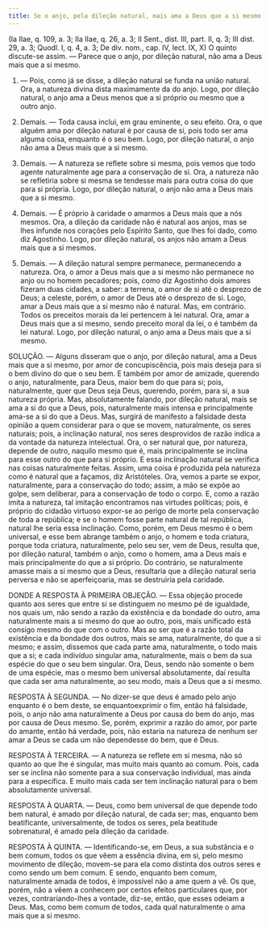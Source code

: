```yaml
---
title: Se o anjo, pela dileção natural, mais ama a Deus que a si mesmo
---
```


(Ia IIae, q. 109, a. 3; IIa IIae, q. 26, a. 3; II Sent., dist. III, part. II, q. 3; III dist. 29, a. 3; Quodl. I, q. 4, a. 3; De div. nom., cap. IV, lect. IX, X)
  O quinto discute-se assim. — Parece que o anjo, por dileção natural, não ama a Deus mais que a si mesmo.  

1. — Pois, como já se disse, a dileção natural se funda na união natural. Ora, a natureza divina dista maximamente da do anjo. Logo, por dileção natural, o anjo ama a Deus menos que a si próprio ou mesmo que a outro anjo.  

2. Demais. — Toda causa inclui, em grau eminente, o seu efeito. Ora, o que alguém ama por dileção natural é por causa de si, pois todo ser ama alguma coisa, enquanto é o seu bem. Logo, por dileção natural, o anjo não ama a Deus mais que a si mesmo.  

3. Demais. — A natureza se reflete sobre si mesma, pois vemos que todo agente naturalmente age para a conservação de si. Ora, a natureza não se refletiria sobre si mesma se tendesse mais para outra coisa do que para si própria. Logo, por dileção natural, o anjo não ama a Deus mais que a si mesmo.  

4. Demais. — É próprio à caridade o amarmos a Deus mais que a nós mesmos. Ora, a dileção da caridade não é natural aos anjos, mas se lhes infunde nos corações pelo Espírito Santo, que lhes foi dado, como diz Agostinho. Logo, por dileção natural, os anjos não amam a Deus mais que a si mesmos.  

5. Demais. — A dileção natural sempre permanece, permanecendo a natureza. Ora, o amor a Deus mais que a si mesmo não permanece no anjo ou no homem pecadores; pois, como diz Agostinho dois amores fizeram duas cidades, a saber: a terrena, o amor de si até o desprezo de Deus; a celeste, porém, o amor de Deus até o desprezo de si. Logo, amar a Deus mais que a si mesmo não é natural.  Mas, em contrário. Todos os preceitos morais da lei pertencem à lei natural. Ora, amar a Deus mais que a si mesmo, sendo preceito moral da lei, o é também da lei natural. Logo, por dileção natural, o anjo ama a Deus mais que a si mesmo.  

SOLUÇÃO. — Alguns disseram que o anjo, por dileção natural, ama a Deus mais que a si mesmo, por amor de concupiscência, pois mais deseja para si o bem divino do que o seu bem. E também por amor de amizade, querendo o anjo, naturalmente, para Deus, maior bem do que para si; pois, naturalmente, quer que Deus seja Deus, querendo, porém, para si, a sua natureza própria. Mas, absolutamente falando, por dileção natural, mais se ama a si do que a Deus, pois, naturalmente mais intensa e principalmente ama-se a si do que a Deus.  Mas, surgirá de manifesto a falsidade desta opinião a quem considerar para o que se movem, naturalmente, os seres naturais; pois, a inclinação natural, nos seres desprovidos de razão indica a da vontade da natureza intelectual. Ora, o ser natural que, por natureza, depende de outro, naquilo mesmo que é, mais principalmente se inclina para esse outro do que para si próprio. E essa inclinação natural se verifica nas coisas naturalmente feitas. Assim, uma coisa é produzida pela natureza como é natural que a façamos, diz Aristóteles. Ora, vemos a parte se expor, naturalmente, para a conservação do todo; assim, a mão se expõe ao golpe, sem deliberar, para a conservação de todo o corpo. E, como a razão imita a natureza, tal imitação encontramos nas virtudes políticas; pois, é próprio do cidadão virtuoso expor-se ao perigo de morte pela conservação de toda a república; e se o homem fosse parte natural de tal república, natural lhe seria essa inclinação. Como, porém, em Deus mesmo é o bem universal, e esse bem abrange também o anjo, o homem e toda criatura, porque toda criatura, naturalmente, pelo seu ser, vem de Deus, resulta que, por dileção natural, também o anjo, como o homem, ama a Deus mais e mais principalmente do que a si próprio. Do contrário, se naturalmente amasse mais a si mesmo que a Deus, resultaria que a dileção natural seria perversa e não se aperfeiçoaria, mas se destruiria pela caridade.  

DONDE A RESPOSTA À PRIMEIRA OBJEÇÃO. — Essa objeção procede quanto aos seres que entre si se distinguem no mesmo pé de igualdade, nos quais um, não sendo a razão da existência e da bondade do outro, ama naturalmente mais a si mesmo do que ao outro, pois, mais unificado está consigo mesmo do que com o outro. Mas ao ser que é a razão total da existência e da bondade dos outros, mais se ama, naturalmente, do que a si mesmo; e assim, dissemos que cada parte ama, naturalmente, o todo mais que a si; e cada indivíduo singular ama, naturalmente, mais o bem da sua espécie do que o seu bem singular. Ora, Deus, sendo não somente o bem de uma espécie, mas o mesmo bem universal absolutamente, daí resulta que cada ser ama naturalmente, ao seu modo, mais a Deus que a si mesmo.  

RESPOSTA À SEGUNDA. — No dizer-se que deus é amado pelo anjo enquanto é o bem deste, se enquantoexprimir o fim, então há falsidade, pois, o anjo não ama naturalmente a Deus por causa do bem do anjo, mas por causa de Deus mesmo. Se, porém, exprimir a razão do amor, por parte do amante, então há verdade, pois, não estaria na natureza de nenhum ser amar a Deus se cada um não dependesse do bem, que é Deus.  

RESPOSTA À TERCEIRA. — A natureza se reflete em si mesma, não só quanto ao que lhe é singular, mas muito mais quanto ao comum. Pois, cada ser se inclina não somente para a sua conservação individual, mas ainda para a específica. E muito mais cada ser tem inclinação natural para o bem absolutamente universal.  

RESPOSTA À QUARTA. — Deus, como bem universal de que depende todo bem natural, é amado por dileção natural, de cada ser; mas, enquanto bem beatificante, universalmente, de todos os seres, pela beatitude sobrenatural, é amado pela dileção da caridade.  

RESPOSTA À QUINTA. — Identificando-se, em Deus, a sua substância e o bem comum, todos os que vêem a essência divina, em si, pelo mesmo movimento de dileção, movem-se para ela como distinta dos outros seres e como sendo um bem comum. E sendo, enquanto bem comum, naturalmente amada de todos, é impossível não a ame quem a vê. Os que, porém, não a vêem a conhecem por certos efeitos particulares que, por vezes, contrariando-lhes a vontade, diz-se, então, que esses odeiam a Deus. Mas, como bem comum de todos, cada qual naturalmente o ama mais que a si mesmo.